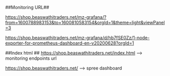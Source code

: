##Monitoring URL##

https://shop.beaswathitraders.net/mz-grafana/?from=1600788983153&to=1600810583154&orgId=1&theme=light&viewPanel=3


https://shop.beaswathitraders.net/mz-grafana/d/hb7fSE0Zz/1-node-exporter-for-prometheus-dashboard-en-v20200628?orgId=1

##Index html ##
https://shop.beaswathitraders.net/index.html --> monitoring endpoints url

https://shop.beaswathitraders.net/  --> spree dashboard

